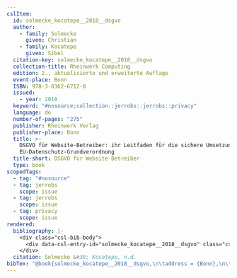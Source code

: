 ```yaml
---
cslItem:
  id: solmecke_kocatepe__2018__dsgvo
  author:
    - family: Solmecke
      given: Christian
    - family: Kocatepe
      given: Sibel
  citation-key: solmecke_kocatepe__2018__dsgvo
  collection-title: Rheinwerk Computing
  edition: 2., aktualisierte und erweiterte Auflage
  event-place: Bonn
  ISBN: 978-3-8362-6712-0
  issued:
    - year: 2018
  keyword: "#nosource;collection::jerrobs::jerrobs::privacy"
  language: de
  number-of-pages: "275"
  publisher: Rheinwerk Verlag
  publisher-place: Bonn
  title: >-
    DSGVO für Website-Betreiber: ihr Leitfaden für die sichere Umsetzung der
    EU-Datenschutz-Grundverordnung
  title-short: DSGVO für Website-Betreiber
  type: book
scopedTags:
  - tag: "#nosource"
  - tag: jerrobs
    scope: issue
  - tag: jerrobs
    scope: issue
  - tag: privacy
    scope: issue
rendered:
  bibliography: |-
    <div class="csl-bib-body">
      <div data-csl-entry-id="solmecke_kocatepe__2018__dsgvo" class="csl-entry">Solmecke, C., &#38; Kocatepe, S. n.d.. <i>DSGVO für Website-Betreiber: ihr Leitfaden für die sichere Umsetzung der EU-Datenschutz-Grundverordnung</i> (2., aktualisierte und erweiterte Auflage). Rheinwerk Verlag.</div>
    </div>
  citation: Solmecke &#38; Kocatepe, n.d.
bibTex: "@book{solmecke_kocatepe__2018__dsgvo,\n\taddress = {Bonn},\n\tauthor = {Solmecke, Christian and Kocatepe, Sibel},\n\tseries = {Rheinwerk {Computing}},\n\tedition = {2., aktualisierte und erweiterte Auflage},\n\tpublisher = {Rheinwerk Verlag},\n\ttitle = {DSGVO f{\\\" u}r {Website}-{Betreiber}: ihr {Leitfaden} f{\\\" u}r die sichere {Umsetzung} der {EU}-{Datenschutz}-{Grundverordnung}},\n}\n\n"
---
```

